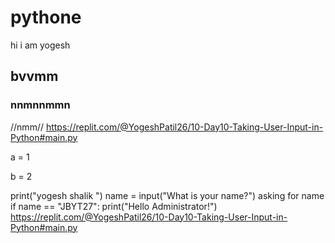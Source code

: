 # pythone
hi i am yogesh
## bvvmm
### nnmnnmmn


//nmm//
https://replit.com/@YogeshPatil26/10-Day10-Taking-User-Input-in-Python#main.py

a = 1

b = 2

print("yogesh shalik ")
name = input("What is your name?")
asking for name
if name == "JBYT27":
  print("Hello Administrator!")
  https://replit.com/@YogeshPatil26/10-Day10-Taking-User-Input-in-Python#main.py